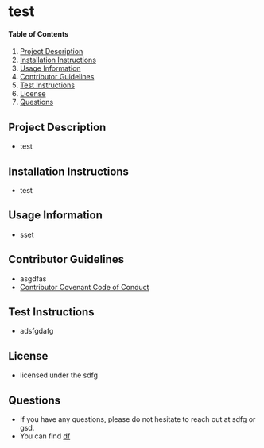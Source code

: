 # test
      
  #### Table of Contents
  1. [Project Description](#project-description)
  2. [Installation Instructions](#installation-instructions)
  3. [Usage Information](#usage-information)
  4. [Contributor Guidelines](#contributor-guidelines)
  5. [Test Instructions](#test-instructions)
  6. [License](#license)
  7. [Questions](#questions)

  ## Project Description
  * test

  ## Installation Instructions
  * test

  ## Usage Information
  * sset

  ## Contributor Guidelines
  * asgdfas
  * [Contributor Covenant Code of Conduct](https://www.contributor-covenant.org/version/2/0/code_of_conduct/code_of_conduct.md)

  ## Test Instructions
  * adsfgdafg

  ## License
  * licensed under the sdfg

  ## Questions
  * If you have any questions, please do not hesitate to reach out at sdfg or gsd.
  * You can find  [df](http://github.com/df)
